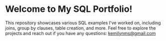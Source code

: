 # Welcome to My SQL Portfolio! 
This repository showcases various SQL examples I've worked on, including joins, group by clauses, table creation, and more. Feel free to explore the projects and reach out if you have any questions: kemilynms@gmail.com
